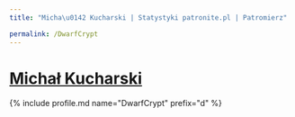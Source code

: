 ```yaml
---
title: "Micha\u0142 Kucharski | Statystyki patronite.pl | Patromierz"

permalink: /DwarfCrypt
---
```


# [Michał Kucharski](https://patronite.pl/DwarfCrypt)

{% include profile.md name="DwarfCrypt" prefix="d" %}
